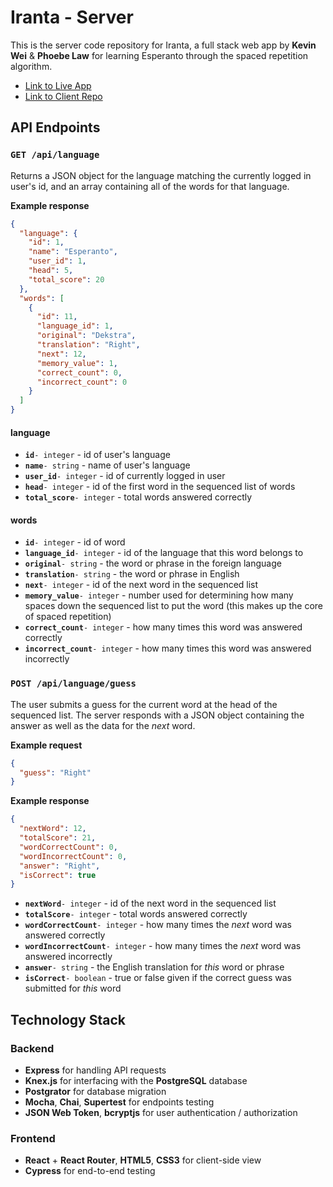 # Iranta - Server

This is the server code repository for Iranta, a full stack web app by **Kevin Wei** & **Phoebe Law** for learning Esperanto through the spaced repetition algorithm.

- [Link to Live App](https://iranta.now.sh/)
- [Link to Client Repo](https://github.com/thinkful-ei-gecko/phoebe-kevin-esperanto-client)

## API Endpoints

### `GET /api/language`

Returns a JSON object for the language matching the currently logged in user's id, and an array containing all of the words for that language.

**Example response**

```JSON
{
  "language": {
    "id": 1,
    "name": "Esperanto",
    "user_id": 1,
    "head": 5,
    "total_score": 20
  },
  "words": [
    {
      "id": 11,
      "language_id": 1,
      "original": "Dekstra",
      "translation": "Right",
      "next": 12,
      "memory_value": 1,
      "correct_count": 0,
      "incorrect_count": 0
    }
  ]
}
```

#### language

- **`id`**`- integer` - id of user's language
- **`name`**`- string` - name of user's language
- **`user_id`**`- integer` - id of currently logged in user
- **`head`**`- integer` - id of the first word in the sequenced list of words
- **`total_score`**`- integer` - total words answered correctly

#### words

- **`id`**`- integer` - id of word
- **`language_id`**`- integer` - id of the language that this word belongs to
- **`original`**`- string` - the word or phrase in the foreign language
- **`translation`**`- string` - the word or phrase in English
- **`next`**`- integer` - id of the next word in the sequenced list
- **`memory_value`**`- integer` - number used for determining how many spaces down the sequenced list to put the word (this makes up the core of spaced repetition)
- **`correct_count`**`- integer` - how many times this word was answered correctly
- **`incorrect_count`**`- integer` - how many times this word was answered incorrectly

### `POST /api/language/guess`

The user submits a guess for the current word at the head of the sequenced list. The server responds with a JSON object containing the answer as well as the data for the _next_ word.

**Example request**

```JSON
{
  "guess": "Right"
}
```

**Example response**

```JSON
{
  "nextWord": 12,
  "totalScore": 21,
  "wordCorrectCount": 0,
  "wordIncorrectCount": 0,
  "answer": "Right",
  "isCorrect": true
}
```

- **`nextWord`**`- integer` - id of the next word in the sequenced list
- **`totalScore`**`- integer` - total words answered correctly
- **`wordCorrectCount`**`- integer` - how many times the _next_ word was answered correctly
- **`wordIncorrectCount`**`- integer` - how many times the _next_ word was answered incorrectly
- **`answer`**`- string` - the English translation for _this_ word or phrase
- **`isCorrect`**`- boolean` - true or false given if the correct guess was submitted for _this_ word

## Technology Stack

### Backend
- **Express** for handling API requests
- **Knex.js** for interfacing with the **PostgreSQL** database
- **Postgrator** for database migration
- **Mocha**, **Chai**, **Supertest** for endpoints testing
- **JSON Web Token**, **bcryptjs** for user authentication / authorization

### Frontend

- **React** + **React Router**, **HTML5**, **CSS3** for client-side view
- **Cypress** for end-to-end testing
